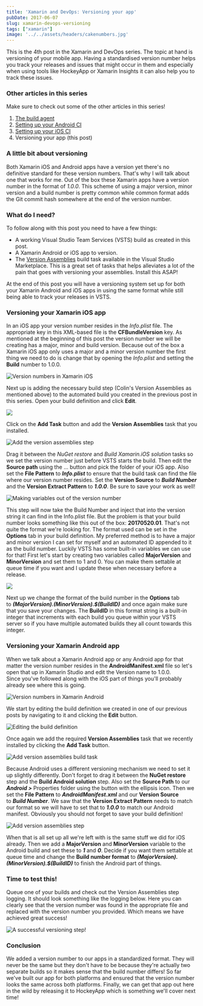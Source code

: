 ```yaml
---
title: 'Xamarin and DevOps: Versioning your app'
pubDate: 2017-06-07
slug: xamarin-devops-versioning
tags: ["xamarin"]
image: '../../assets/headers/cakenumbers.jpg'
---
```


This is the 4th post in the Xamarin and DevOps series. The topic at hand is versioning of your mobile app. Having a standardised version number helps you track your releases and issues that might occur in them and especially when using tools like HockeyApp or Xamarin Insights it can also help you to track these issues. 

### Other articles in this series

Make sure to check out some of the other articles in this series!

1.  [The build agent](/xamarin-devops-build-agent/)
2.  [Setting up your Android CI](/xamarin-devops-android-ci/)
3.  [Setting up your iOS CI](/xamarin-devops-ios-ci/)
4.  Versioning your app (this post)

### A little bit about versioning

Both Xamarin iOS and Android apps have a version yet there's no definitive standard for these version numbers. That's why I will talk about one that works for me. Out of the box these Xamarin apps have a version number in the format of *1.0.0*. This scheme of using a major version, minor version and a build number is pretty common while common format adds the Git commit hash somewhere at the end of the version number.

### What do I need?

To follow along with this post you need to have a few things:

*   A working Visual Studio Team Services (VSTS) build as created in this post.
*   A Xamarin Android or iOS app to version.
*   The [Version Assemblies](https://marketplace.visualstudio.com/items?itemName=colinsalmcorner.colinsalmcorner-buildtasks) build task available in the Visual Studio Marketplace. This is a great set of tasks that helps alleviates a lot of the pain that goes with versioning your assemblies. Install this ASAP!

At the end of this post you will have a versioning system set up for both your Xamarin Android and iOS apps in using the same format while still being able to track your releases in VSTS.

### Versioning your Xamarin iOS app

In an iOS app your version number resides in the *Info.plist* file. The appropriate key in this XML-based file is the **CFBundleVersion** key. As mentioned at the beginning of this post the version number we will be creating has a major, minor and build version. Because out of the box a Xamarin iOS app only uses a major and a minor version number the first thing we need to do is change that by opening the *Info.plist* and setting the **Build** number to 1.0.0.

![Version numbers in Xamarin iOS](/images/posts/versionios.png)

Next up is adding the necessary build step (Colin's Version Assemblies as mentioned above) to the automated build you created in the previous post in this series. Open your build definition and click **Edit**.

![](/images/posts/editbuildios.png)

Click on the **Add Task** button and add the **Version** **Assemblies** task that you installed.

![Add the version assemblies step](/images/posts/addiostask.png)

Drag it between the *NuGet restore* and *Build Xamarin.iOS solution* tasks so we set the version number just before VSTS starts the build. Then edit the **Source path** using the ... button and pick the folder of your iOS app. Also set the **File Pattern** to ***Info.plist*** to ensure that the build task can find the file where our version number resides. Set the **Version Source** to ***Build Number*** and the **Version Extract Pattern** to ***1.0.0***. Be sure to save your work as well!

![Making variables out of the version number](/images/posts/settingsios.png)

This step will now take the Build Number and inject that into the version string it can find in the Info.plist file. But the problem is that your build number looks something like this out of the box: **20170520.01**. That's not quite the format we're looking for. The format used can be set in the **Options** tab in your build definition. My preferred method is to have a major and minor version I can set for myself and an automated ID appended to it as the build number. Luckily VSTS has some built-in variables we can use for that! First let's start by creating two variables called **MajorVersion** and **MinorVersion** and set them to 1 and 0. You can make them settable at queue time if you want and I update these when necessary before a release.

![](/images/posts/variablesios.png)

Next up we change the format of the build number in the **Options** tab to ***$(MajorVersion).$(MinorVersion).$(BuildID)*** and once again make sure that you save your changes. The **BuildID** in this format string is a built-in integer that increments with each build you queue within your VSTS server so if you have multiple automated builds they all count towards this integer.

### Versioning your Xamarin Android app

When we talk about a Xamarin Android app or any Android app for that matter the version number resides in the **AndroidManifest.xml** file so let's open that up in Xamarin Studio and edit the Version name to 1.0.0. Since you've followed along with the iOS part of things you'll probably already see where this is going.

![Version numbers in Xamarin Android](/images/posts/versionandroid.png)

We start by editing the build definition we created in one of our previous posts by navigating to it and clicking the **Edit** button.

![Editing the build definition](/images/posts/editandroid.png)

Once again we add the required **Version Assemblies** task that we recently installed by clicking the **Add Task** button.

![Add version assemblies build task](/images/posts/addtaskdroid.png)

Because Android uses a different versioning mechanism we need to set it up slightly differently. Don't forget to drag it between the **NuGet restore** step and the **Build Android solution** step. Also set the **Source Path** to our ***Android >*** Properties folder using the button with the ellipsis icon. Then we set the **File Pattern** to ***AndroidManifest.xml*** and our **Version Source** to ***Build Number***. We saw that the **Version Extract Pattern** needs to match our format so we will have to set that to ***1.0.0*** to match our Android manifest. Obviously you should not forget to save your build definition!

![Add version assemblies step](/images/posts/setupandroid.png)

When that is all set up all we're left with is the same stuff we did for iOS already. Then we add a **MajorVersion** and **MinorVersion** variable to the Android build and set these to ***1*** and ***0***. Decide if you want them settable at queue time and change the **Build number format** to ***$(MajorVersion).$(MinorVersion).$(BuildID)*** to finish the Android part of things.

### Time to test this!

Queue one of your builds and check out the Version Assemblies step logging. It should look something like the logging below. Here you can clearly see that the version number was found in the appropriate file and replaced with the version number you provided. Which means we have achieved great success!

![A successful versioning step!](/images/posts/versioning.png)

### Conclusion

We added a version number to our apps in a standardized format. They will never be the same but they don't have to be because they're actually two separate builds so it makes sense that the build number differs! So far we've built our app for both platforms and ensured that the version number looks the same across both platforms. Finally, we can get that app out here in the wild by releasing it to HockeyApp which is something we'll cover next time!